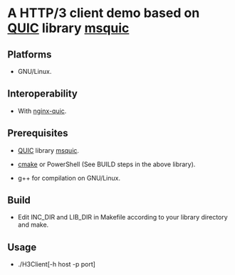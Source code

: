 # A HTTP/3 client demo based on [QUIC](https://quicwg.org) library [msquic](https://github.com/microsoft/msquic)

## Platforms

* GNU/Linux.

## Interoperability

* With [nginx-quic](https://hg.nginx.org/nginx-quic).

## Prerequisites

* [QUIC](https://quicwg.org) library [msquic](https://github.com/microsoft/msquic).

* [cmake](https://cmake.org) or PowerShell (See BUILD steps in the above library).

* g++ for compilation on GNU/Linux.

## Build

* Edit INC\_DIR and LIB\_DIR in Makefile according to your library directory and make.

## Usage

* ./H3Client[-h host -p port]
